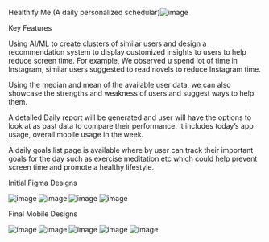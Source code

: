 Healthify Me (A daily personalized schedular)![image](https://github.com/KevinChittilapilly/healthify-app/assets/30748818/b8cb2fd7-d499-4bb9-8d64-680a867a568e)

Key Features

Using AI/ML to create clusters of similar users and design a recommendation system to display customized insights to users to help reduce screen time. For example, We observed u spend lot of time in Instagram, similar users suggested to read novels to reduce Instagram time.

Using the median and mean of the available user data, we can also showcase the strengths and weakness of users and suggest ways to help them.

A detailed Daily report will be generated and user will have the options to look at as past data to compare their performance. It includes today’s app usage, overall mobile usage in the week.

A daily goals list page is available where by user can track their important goals for the day such as exercise meditation etc which could help prevent screen time and promote a healthy lifestyle.


Initial Figma Designs

![image](https://github.com/KevinChittilapilly/healthify-app/assets/30748818/6920fc7e-5836-4929-809d-99871a147ff0)
![image](https://github.com/KevinChittilapilly/healthify-app/assets/30748818/faffc9d9-5f05-458c-bcf2-7b4ea3d97339)
![image](https://github.com/KevinChittilapilly/healthify-app/assets/30748818/7cc68d2b-75f2-4e28-b319-13d41512ea5a)
![image](https://github.com/KevinChittilapilly/healthify-app/assets/30748818/847f1ea1-4e1f-4193-9188-3fb3581cb2e2)


Final Mobile Designs


![image](https://github.com/KevinChittilapilly/healthify-app/assets/30748818/6fbf64e4-df15-400f-a382-0a3fedae8b26)
![image](https://github.com/KevinChittilapilly/healthify-app/assets/30748818/7175e9df-cca2-480d-b8fa-287acf079538)
![image](https://github.com/KevinChittilapilly/healthify-app/assets/30748818/a31a0e5b-148a-4374-8faf-bfb4b106d2bd)
![image](https://github.com/KevinChittilapilly/healthify-app/assets/30748818/59c45dd5-bbcc-42b5-b4fd-e2cb7a80d00b)
![image](https://github.com/KevinChittilapilly/healthify-app/assets/30748818/11dafdee-91c5-4857-8779-33dc3961ad93)




